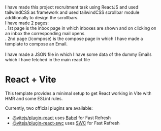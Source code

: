 I have made this project recruitment task using ReactJS and used tailwindCSS as framework and used tailwindCSS scrollbar module additionally to design the scrollbars.
<br/>
I have made 2 pages:
<br/>
. 1st page is the inbox page in which inboxes are shown and on clicking on an inbox the corresponding mail opens.
<br/>
. 2nd page (/compose) is the compose page in which I have made a template to compose an Email.
<br/>
<br/>
I have made a JSON file in which I have some data of the dummy Emails which I have fetched in the main react file

# React + Vite

This template provides a minimal setup to get React working in Vite with HMR and some ESLint rules.

Currently, two official plugins are available:

- [@vitejs/plugin-react](https://github.com/vitejs/vite-plugin-react/blob/main/packages/plugin-react/README.md) uses [Babel](https://babeljs.io/) for Fast Refresh
- [@vitejs/plugin-react-swc](https://github.com/vitejs/vite-plugin-react-swc) uses [SWC](https://swc.rs/) for Fast Refresh
